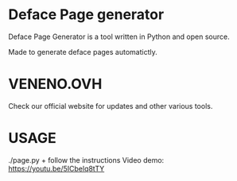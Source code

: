 # Deface Page generator
Deface Page Generator is a tool written in Python and open source.

Made to generate deface pages automatictly.

# VENENO.OVH
Check our official website for updates and other various tools.

# USAGE
./page.py + follow the instructions
Video demo: https://youtu.be/5ICbelq8tTY
